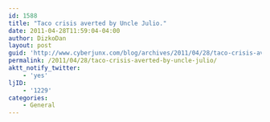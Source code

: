 ```yaml
---
id: 1588
title: "Taco crisis averted by Uncle Julio."
date: 2011-04-28T11:59:04-04:00
author: DizkoDan
layout: post
guid: 'http://www.cyberjunx.com/blog/archives/2011/04/28/taco-crisis-averted-by-uncle-julio/'
permalink: /2011/04/28/taco-crisis-averted-by-uncle-julio/
aktt_notify_twitter:
    - 'yes'
ljID:
    - '1229'
categories:
    - General
---
```


<div class="posterous_autopost"></div>